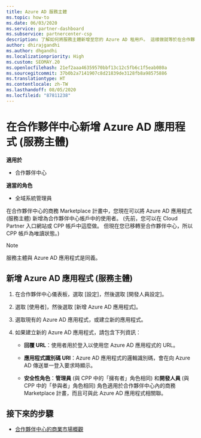 ```yaml
---
title: Azure AD 服務主體
ms.topic: how-to
ms.date: 06/03/2020
ms.service: partner-dashboard
ms.subservice: partnercenter-csp
description: 了解如何將服務主體新增至您的 Azure AD 租用戶。 這樣做就等於在合作夥伴中心新增 Azure AD 應用程式 (服務主體)。
author: dhirajgandhi
ms.author: dhgandhi
ms.localizationpriority: High
ms.custom: SEOMAY.20
ms.openlocfilehash: 21ef2aaa46359570bbf13c12c5fb6c1f5eab080a
ms.sourcegitcommit: 37b0b2a7141907c8d21839de3128fb8a98575886
ms.translationtype: HT
ms.contentlocale: zh-TW
ms.lasthandoff: 08/05/2020
ms.locfileid: "87811238"
---
```

# <a name="add-an-azure-ad-application-service-principal-in-partner-center"></a>在合作夥伴中心新增 Azure AD 應用程式 (服務主體)

**適用於**

- 合作夥伴中心

**適當的角色**

- 全域系統管理員

在合作夥伴中心的商務 Marketplace 計畫中，您現在可以將 Azure AD 應用程式 (服務主體) 新增為合作夥伴中心帳戶中的使用者。 (先前，您可以在 Cloud Partner 入口網站或 CPP 帳戶中這麼做。 但現在您已移轉至合作夥伴中心，所以 CPP 帳戶為唯讀狀態。)
 
>[!Note] 
>服務主體與 Azure AD 應用程式是同義。

## <a name="add-an-azure-ad-application-service-principal"></a>新增 Azure AD 應用程式 (服務主體)

1. 在合作夥伴中心儀表板，選取 [設定]，然後選取 [開發人員設定]。

2. 選取 [使用者]，然後選取 [新增 Azure AD 應用程式]。

3. 選取現有的 Azure AD 應用程式，或建立新的應用程式。

4. 如果建立新的 Azure AD 應用程式，請包含下列資訊：  

   - **回覆 URL**：使用者用於登入以使用您 Azure AD 應用程式的 URL。

   - **應用程式識別碼 URI**：Azure AD 應用程式的邏輯識別碼，會在向 Azure AD 傳送單一登入要求時顯示。

   - **安全性角色**：**管理員** (與 CPP 中的「擁有者」角色相同) 和**開發人員** (與 CPP 中的「參與者」角色相同) 角色適用於合作夥伴中心內的商務 Marketplace 計畫，而且可與此 Azure AD 應用程式相關聯。  

## <a name="next-steps"></a>接下來的步驟

- [合作夥伴中心的商業市場概觀](csp-commercial-marketplace-overview.md)